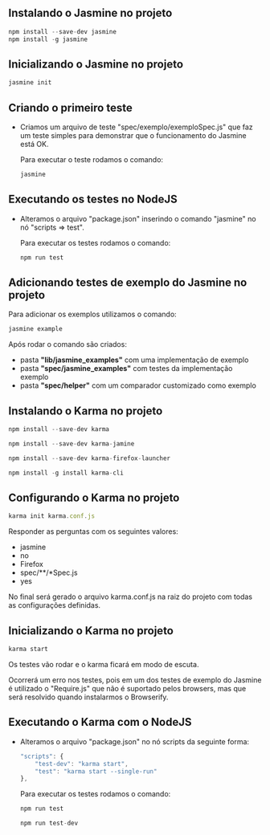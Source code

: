 ## Instalando o Jasmine no projeto

```javascript
npm install --save-dev jasmine
npm install -g jasmine
```

## Inicializando o Jasmine no projeto
```javascript
jasmine init
```

## Criando o primeiro teste

* Criamos um arquivo de teste "spec/exemplo/exemploSpec.js" que faz um  teste simples para demonstrar  que o funcionamento do Jasmine está OK.

    Para executar o teste rodamos o comando:

    ```javascript
    jasmine
    ```

## Executando os testes no NodeJS

* Alteramos o arquivo "package.json" inserindo o comando "jasmine" no nó "scripts => test".

    Para executar os testes rodamos o comando:

    ```javascript
    npm run test
    ```
	
## Adicionando testes de exemplo do Jasmine no projeto

Para adicionar os exemplos utilizamos o comando:

```javascript
jasmine example
```
Após rodar o comando são criados:
- pasta **"lib/jasmine_examples"** com uma implementação de exemplo
- pasta **"spec/jasmine_examples"** com testes da implementação exemplo
- pasta **"spec/helper"** com um comparador customizado como exemplo

## Instalando o Karma no projeto

```javascript
npm install --save-dev karma

npm install --save-dev karma-jamine

npm install --save-dev karma-firefox-launcher

npm install -g install karma-cli
```

## Configurando o Karma no projeto

```javascript
karma init karma.conf.js
```
Responder as perguntas com os seguintes valores:
- jasmine
- no
- Firefox
- spec/**/*Spec.js
- yes

No final será gerado o arquivo karma.conf.js na raiz do projeto com todas as configurações definidas.

## Inicializando o Karma no projeto

```javascript
karma start
```

Os testes vão rodar e o karma ficará em modo de escuta.

Ocorrerá um erro nos testes, pois em um dos testes de exemplo do Jasmine é utilizado o "Require.js" que não é suportado pelos browsers, mas que será resolvido quando
instalarmos o Browserify.

## Executando o Karma com o NodeJS

* Alteramos o arquivo "package.json" no nó scripts da seguinte forma:
    
    ```javascript
    "scripts": {
        "test-dev": "karma start",
        "test": "karma start --single-run"
    },
    ```

    Para executar os testes rodamos o comando:

    ```javascript
    npm run test

    npm run test-dev
    ```